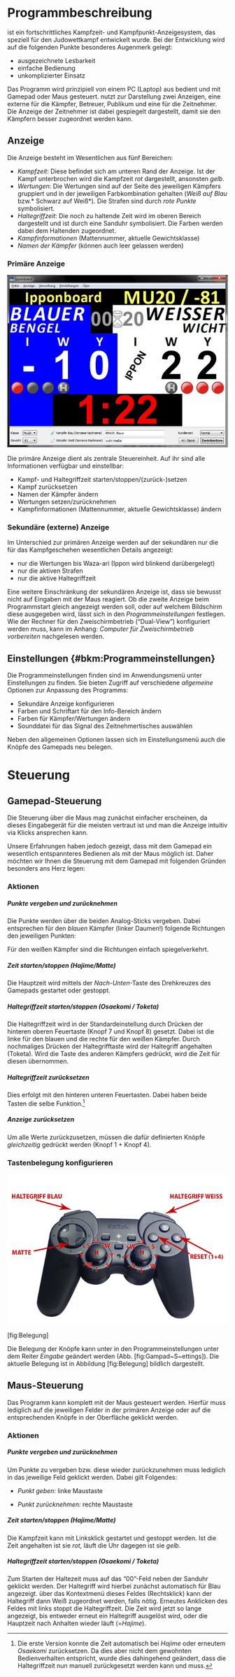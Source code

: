 
Programmbeschreibung
====================

ist ein fortschrittliches Kampfzeit- und Kampfpunkt-Anzeigesystem, das
speziell für den Judowettkampf entwickelt wurde. Bei der Entwicklung
wird auf die folgenden Punkte besonderes Augenmerk gelegt:

-   ausgezeichnete Lesbarkeit
-   einfache Bedienung
-   unkomplizierter Einsatz

Das Programm wird prinzipiell von einem PC (Laptop) aus bedient und mit
Gamepad oder Maus gesteuert. nutzt zur Darstellung zwei Anzeigen, eine
externe für die Kämpfer, Betreuer, Publikum und eine für die Zeitnehmer.
Die Anzeige der Zeitnehmer ist dabei gespiegelt dargestellt, damit sie
den Kämpfern besser zugeordnet werden kann.

## Anzeige
Die Anzeige besteht im Wesentlichen aus fünf Bereichen:  
-   *Kampfzeit*: Diese befindet sich am unteren Rand der Anzeige. Ist
    der Kampf unterbrochen wird die Kampfzeit *rot* dargestellt,
    ansonsten *gelb*.
-   *Wertungen*: Die Wertungen sind auf der Seite des jeweiligen
    Kämpfers gruppiert und in der jeweiligen Farbkombination gehalten
    (*Weiß auf Blau* bzw.* Schwarz auf Weiß*). Die Strafen sind durch
    *rote Punkte* symbolisiert.
-   *Haltegriffzeit*: Die noch zu haltende Zeit wird im oberen Bereich
    dargestellt und ist durch eine Sanduhr symbolisiert. Die Farben
    werden dabei dem Haltenden zugeordnet.
-   *Kampfinformationen* (Mattennummer, aktuelle Gewichtsklasse)
-   *Namen der Kämpfer* (können auch leer gelassen werden)

### Primäre Anzeige

![Primäre Anzeige](images/primary_view-DE.jpg)

Die primäre Anzeige dient als zentrale Steuereinheit. Auf ihr sind alle
Informationen verfügbar und einstellbar:

-   Kampf- und Haltegriffzeit starten/stoppen/(zurück-)setzen
-   Kampf zurücksetzen
-   Namen der Kämpfer ändern
-   Wertungen setzen/zurücknehmen
-   Kampfinformationen (Mattennummer, aktuelle Gewichtsklasse) ändern

### Sekundäre (externe) Anzeige

Im Unterschied zur primären Anzeige werden auf der sekundären nur die
für das Kampfgeschehen wesentlichen Details angezeigt:

-   nur die Wertungen bis Waza-ari (Ippon wird blinkend darübergelegt)
-   nur die aktiven Strafen
-   nur die aktive Haltegriffzeit

Eine weitere Einschränkung der sekundären Anzeige ist, dass sie bewusst
nicht auf Eingaben mit der Maus reagiert. Ob die zweite Anzeige beim
Programmstart gleich angezeigt werden soll, oder auf welchem Bildschirm
diese ausgegeben wird, lässt sich in den *Programmeinstellungen*
festlegen. Wie der Rechner für den Zweischirmbetrieb (“Dual-View”)
konfiguriert werden muss, kann im Anhang: *Computer für
Zweischirmbetrieb vorbereiten* nachgelesen werden.

Einstellungen {#bkm:Programmeinstellungen}
-------------

Die Programmeinstellungen finden sind im Anwendungsmenü unter
Einstellungen zu finden. Sie bieten Zugriff auf verschiedene
*allgemeine* Optionen zur Anpassung des Programms:

-   Sekundäre Anzeige konfigurieren
-   Farben und Schriftart für den Info-Bereich ändern
-   Farben für Kämpfer/Wertungen ändern
-   Sounddatei für das Signal des Zeitnehmertisches auswählen

Neben den allgemeinen Optionen lassen sich im Einstellungsmenü auch die
Knöpfe des Gamepads neu belegen.

Steuerung
=========

Gamepad-Steuerung
-----------------

Die Steuerung über die Maus mag zunächst einfacher erscheinen, da dieses
Eingabegerät für die meisten vertraut ist und man die Anzeige intuitiv
via Klicks ansprechen kann.

Unsere Erfahrungen haben jedoch gezeigt, dass mit dem Gamepad ein
wesentlich entspannteres Bedienen als mit der Maus möglich ist. Daher
möchten wir Ihnen die Steuerung mit dem Gamepad mit folgenden Gründen
besonders ans Herz legen:

### Aktionen

##### Punkte vergeben und zurücknehmen

Die Punkte werden über die beiden Analog-Sticks vergeben. Dabei
entsprechen für den *blauen* Kämpfer (linker Daumen!) folgende
Richtungen den jeweiligen Punkten:

Für den weißen Kämpfer sind die Richtungen einfach spiegelverkehrt.

##### Zeit starten/stoppen (Hajime/Matte)

Die Hauptzeit wird mittels der *Nach-Unten*-Taste des Drehkreuzes des
Gamepads gestartet oder gestoppt.

##### Haltegriffzeit starten/stoppen (Osaekomi / Toketa)

Die Haltegriffzeit wird in der Standardeinstellung durch Drücken der
hinteren oberen Feuertaste (Knopf 7 und Knopf 8) gesetzt. Dabei ist die
linke für den blauen und die rechte für den weißen Kämpfer. Durch
nochmaliges Drücken der Haltegrifftaste wird der Haltegriff angehalten
(Toketa). Wird die Taste des anderen Kämpfers gedrückt, wird die Zeit
für diesen übernommen.

##### Haltegriffzeit zurücksetzen

Dies erfolgt mit den hinteren unteren Feuertasten. Dabei haben beide
Tasten die selbe Funktion.[^3]

##### Anzeige zurücksetzen

Um alle Werte zurückzusetzen, müssen die dafür definierten Knöpfe
*gleichzeitig* gedrückt werden (Knopf 1 + Knopf 4).

### Tastenbelegung konfigurieren

![Übersicht Knopfbelegung](images/p380.jpg)

[fig:Belegung]

Die Belegung der Knöpfe kann unter in den Programmeinstellungen unter
dem Reiter *Eingabe* geändert werden (Abb. [fig:Gampad~S~ettings]). Die
aktuelle Belegung ist in Abbildung [fig:Belegung] bildlich dargestellt.

Maus-Steuerung
--------------

Das Programm kann komplett mit der Maus gesteuert werden. Hierfür muss
lediglich auf die jeweiligen Felder in der primären Anzeige oder auf die
entsprechenden Knöpfe in der Oberfläche geklickt werden.

### Aktionen

##### Punkte vergeben und zurücknehmen

Um Punkte zu vergeben bzw. diese wieder zurückzunehmen muss lediglich in
das jeweilige Feld geklickt werden. Dabei gilt Folgendes:

-   *Punkt geben:* linke Maustaste

-   *Punkt zurücknehmen:* rechte Maustaste

##### Zeit starten/stoppen (Hajime/Matte)

Die Kampfzeit kann mit Linksklick gestartet und gestoppt werden. Ist die
Zeit angehalten ist sie *rot*, läuft die Uhr dagegen ist sie *gelb*.

##### Haltegriffzeit starten/stoppen (Osaekomi / Toketa)

Zum Starten der Haltezeit muss auf das “00”-Feld neben der Sanduhr
geklickt werden. Der Haltegriff wird hierbei zunächst automatisch für
Blau angezeigt. über das Kontextmenü dieses Feldes (Rechtsklick) kann
der Haltegriff dann Weiß zugeordnet werden, falls nötig. Erneutes
Anklicken des Feldes mit links stoppt die Haltegriffzeit. Die Zeit wird
jetzt so lange angezeigt, bis entweder erneut ein Haltegriff ausgelöst
wird, oder die Hauptzeit nach Anhalten wieder läuft (=*Hajime*).


[^1]: Die genauen Änderungen zur jeweiligen Vorgängerversion sind auf
    der Projektseite im Internet aufgelistet.

[^2]: Die Steuerung über die Tastatur ist für spätere Versionen geplant.

[^3]: Die erste Version konnte die Zeit automatisch bei *Hajime* oder
    erneutem *Osaekomi* zurücksetzen. Da dies aber nicht dem gewohnten
    Bedienverhalten entspricht, wurde dies dahingehend geändert, dass
    die Haltegriffzeit nun manuell zurückgesetzt werden kann und muss.
